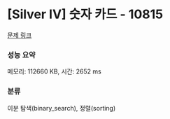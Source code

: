 # [Silver IV] 숫자 카드 - 10815 

[문제 링크](https://www.acmicpc.net/problem/10815) 

### 성능 요약

메모리: 112660 KB, 시간: 2652 ms

### 분류

이분 탐색(binary_search), 정렬(sorting)

